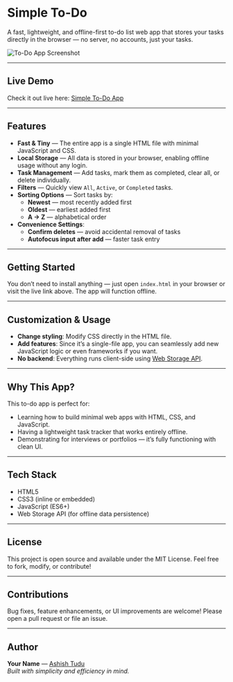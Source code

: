 # Simple To-Do

A fast, lightweight, and offline-first to-do list web app that stores your tasks directly in the browser — no server, no accounts, just your tasks.

![To-Do App Screenshot](screenshot.png)

---

##  Live Demo

Check it out live here: [Simple To-Do App](https://createwithashish.github.io/To-doList/)

---

##  Features

- **Fast & Tiny** — The entire app is a single HTML file with minimal JavaScript and CSS.
- **Local Storage** — All data is stored in your browser, enabling offline usage without any login.
- **Task Management** — Add tasks, mark them as completed, clear all, or delete individually.
- **Filters** — Quickly view `All`, `Active`, or `Completed` tasks.
- **Sorting Options** — Sort tasks by:
  - **Newest** — most recently added first  
  - **Oldest** — earliest added first  
  - **A → Z** — alphabetical order
- **Convenience Settings**:
  - **Confirm deletes** — avoid accidental removal of tasks
  - **Autofocus input after add** — faster task entry

---

##  Getting Started

You don’t need to install anything — just open `index.html` in your browser or visit the live link above. The app will function offline.

---

##  Customization & Usage

- **Change styling**: Modify CSS directly in the HTML file.
- **Add features**: Since it’s a single-file app, you can seamlessly add new JavaScript logic or even frameworks if you want.
- **No backend**: Everything runs client-side using [Web Storage API](https://developer.mozilla.org/en-US/docs/Web/API/Web_Storage_API).

---

##  Why This App?

This to-do app is perfect for:
- Learning how to build minimal web apps with HTML, CSS, and JavaScript.
- Having a lightweight task tracker that works entirely offline.
- Demonstrating for interviews or portfolios — it’s fully functioning with clean UI.

---

##  Tech Stack

- HTML5
- CSS3 (inline or embedded)
- JavaScript (ES6+)
- Web Storage API (for offline data persistence)

---

##  License

This project is open source and available under the MIT License. Feel free to fork, modify, or contribute!

---

##  Contributions

Bug fixes, feature enhancements, or UI improvements are welcome! Please open a pull request or file an issue.

---

##  Author

**Your Name** — [Ashish Tudu](https://github.com/CreateWithAshish)  
*Built with simplicity and efficiency in mind.*


